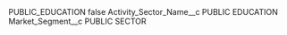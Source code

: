 <?xml version="1.0" encoding="UTF-8"?>
<CustomMetadata xmlns="http://soap.sforce.com/2006/04/metadata" xmlns:xsi="http://www.w3.org/2001/XMLSchema-instance" xmlns:xsd="http://www.w3.org/2001/XMLSchema">
    <label>PUBLIC_EDUCATION</label>
    <protected>false</protected>
    <values>
        <field>Activity_Sector_Name__c</field>
        <value xsi:type="xsd:string">PUBLIC EDUCATION</value>
    </values>
    <values>
        <field>Market_Segment__c</field>
        <value xsi:type="xsd:string">PUBLIC SECTOR</value>
    </values>
</CustomMetadata>
